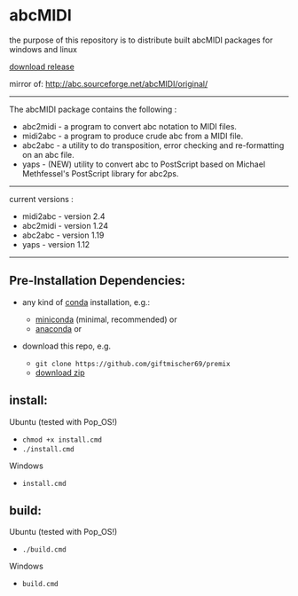 # abcMIDI

the purpose of this repository is to distribute built abcMIDI packages for
windows and linux

[download release](https://github.com/giftmischer69/abcMIDI/releases/download/1.0.0/abcMIDI.zip)

mirror of: http://abc.sourceforge.net/abcMIDI/original/

---

The abcMIDI package contains the following :
- abc2midi - a program to convert abc notation to MIDI files.
- midi2abc - a program to produce crude abc from a MIDI file.
- abc2abc - a utility to do transposition, error checking and re-formatting on an abc file.
- yaps - (NEW) utility to convert abc to PostScript based on Michael Methfessel's PostScript library for abc2ps.

---

current versions :
- midi2abc - version 2.4
- abc2midi - version 1.24
- abc2abc - version 1.19
- yaps - version 1.12

---

## Pre-Installation Dependencies:
- any kind of [conda](https://docs.conda.io/en/latest/index.html) installation, e.g.:
  - [miniconda](https://docs.conda.io/en/latest/miniconda.html) (minimal, recommended) or
  - [anaconda](https://www.anaconda.com/products/individual) or

- download this repo, e.g.
  - `git clone https://github.com/giftmischer69/premix`
  - [download zip](https://github.com/giftmischer69/premix/archive/main.zip)

## install:
Ubuntu (tested with Pop_OS!)
- `chmod +x install.cmd`
- `./install.cmd`

Windows
- `install.cmd`

## build:
Ubuntu (tested with Pop_OS!)
- `./build.cmd`

Windows
- `build.cmd`
